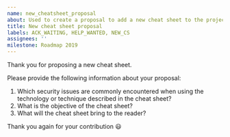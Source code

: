 ```yaml
---
name: new_cheatsheet_proposal
about: Used to create a proposal to add a new cheat sheet to the project
title: New cheat sheet proposal
labels: ACK_WAITING, HELP_WANTED, NEW_CS
assignees: ''
milestone: Roadmap 2019
---
```


Thank you for proposing a new cheat sheet.

Please provide the following information about your proposal:

1. Which security issues are commonly encountered when using the technology or technique described in the cheat sheet?
2. What is the objective of the cheat sheet?
3. What will the cheat sheet bring to the reader?

Thank you again for your contribution :smiley:
